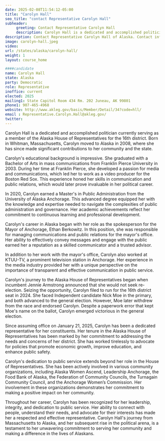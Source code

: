 ```yaml
---
date: 2025-02-08T11:54:12-05:00
title: "Carolyn Hall"
seo_title: "contact Representative Carolyn Hall"
subheader:
     greeting: Contact Representative Carolyn Hall
     description: Carolyn Hall is a dedicated and accomplished politician currently serving as a member of the Alaska House of Representatives for the 16th district. Since assuming office on January 21, 2025, Carolyn has been a dedicated representative for her constituents.
description: Contact Representative Carolyn Hall of Alaska. Contact information for Carolyn Hall includes email address, phone number, and mailing address.
image: carolyn-hall.jpeg
video:
url: /states/alaska/carolyn-hall/
weight: 1
layout: course_home

####candidate
name: Carolyn Hall
state: Alaska
party: Democratic
role: Representative
inoffice: current
elected: 2025
mailing1: State Capitol Room 434 Rm. 202 Juneau, AK 99801
phone1: 907-465-4968
website: http://www.akleg.gov/basis/Member/Detail/34?code=hll/
email : Representative.Carolyn.Hall@akleg.gov/
twitter: 
---
```

Carolyn Hall is a dedicated and accomplished politician currently serving as a member of the Alaska House of Representatives for the 16th district. Born in Whitman, Massachusetts, Carolyn moved to Alaska in 2008, where she has since made significant contributions to her community and the state.

Carolyn's educational background is impressive. She graduated with a Bachelor of Arts in mass communications from Franklin Pierce University in 2003. During her time at Franklin Pierce, she developed a passion for media and communications, which led her to work as a video producer for the Boston Red Sox. This experience honed her skills in communication and public relations, which would later prove invaluable in her political career.

In 2020, Carolyn earned a Master's in Public Administration from the University of Alaska Anchorage. This advanced degree equipped her with the knowledge and expertise needed to navigate the complexities of public administration and governance. Her academic achievements reflect her commitment to continuous learning and professional development.

Carolyn's career in Alaska began with her role as the spokesperson for the Mayor of Anchorage, Ethan Berkowitz. In this position, she was responsible for managing communications and public relations for the mayor's office. Her ability to effectively convey messages and engage with the public earned her a reputation as a skilled communicator and a trusted advisor.

In addition to her work with the mayor's office, Carolyn also worked at KTUU-TV, a prominent television station in Anchorage. Her experience in the media industry provided her with a unique perspective on the importance of transparent and effective communication in public service.

Carolyn's journey to the Alaska House of Representatives began when incumbent Jennie Armstrong announced that she would not seek re-election. Seizing the opportunity, Carolyn filed to run for the 16th district seat in 2024. She faced Independent candidate Nick Moe in the primary, and both advanced to the general election. However, Moe later withdrew from the race and endorsed Carolyn. Despite a paperwork error that kept Moe's name on the ballot, Carolyn emerged victorious in the general election.

Since assuming office on January 21, 2025, Carolyn has been a dedicated representative for her constituents. Her tenure in the Alaska House of Representatives has been marked by her commitment to addressing the needs and concerns of her district. She has worked tirelessly to advocate for policies that promote economic growth, improve education, and enhance public safety.

Carolyn's dedication to public service extends beyond her role in the House of Representatives. She has been actively involved in various community organizations, including Alaska Women Ascend, Leadership Anchorage, the Food Bank of Alaska, the Federation of Community Councils, the Turnagain Community Council, and the Anchorage Women’s Commission. Her involvement in these organizations demonstrates her commitment to making a positive impact on her community.

Throughout her career, Carolyn has been recognized for her leadership, integrity, and dedication to public service. Her ability to connect with people, understand their needs, and advocate for their interests has made her a respected and effective representative. Carolyn Hall's journey from Massachusetts to Alaska, and her subsequent rise in the political arena, is a testament to her unwavering commitment to serving her community and making a difference in the lives of Alaskans.

